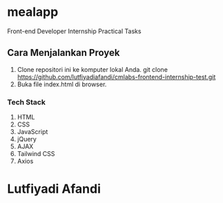 # mealapp

Front-end Developer Internship Practical Tasks

## Cara Menjalankan Proyek

1. Clone repositori ini ke komputer lokal Anda.
   git clone https://github.com/lutfiyadiafandi/cmlabs-frontend-internship-test.git
2. Buka file index.html di browser.

### Tech Stack

1. HTML
2. CSS
3. JavaScript
4. jQuery
5. AJAX
6. Tailwind CSS
7. Axios

# Lutfiyadi Afandi
